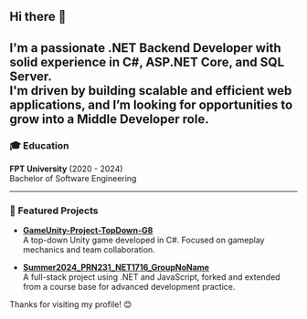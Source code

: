 ## Hi there 👋

I'm a passionate **.NET Backend Developer** with solid experience in **C#, ASP.NET Core**, and **SQL Server**.  
I'm driven by building scalable and efficient web applications, and I’m looking for opportunities to grow into a **Middle Developer** role.
---
### 🎓 Education
**FPT University** (2020 - 2024)  
Bachelor of Software Engineering  

---

### 📌 Featured Projects

- [**GameUnity-Project-TopDown-G8**](https://github.com/ngandolh/GameUnity-Project-TopDown-G8)  
  A top-down Unity game developed in C#. Focused on gameplay mechanics and team collaboration.

- [**Summer2024_PRN231_NET1716_GroupNoName**](https://github.com/ngandolh/Summer2024_PRN231_NET1716_GroupNoName)  
  A full-stack project using .NET and JavaScript, forked and extended from a course base for advanced development practice.


Thanks for visiting my profile! 😊
